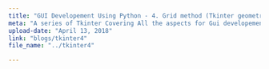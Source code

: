 ```yaml
---
title: "GUI Developement Using Python - 4. Grid method (Tkinter geometry manager)"
meta: "A series of Tkinter Covering All the aspects for Gui developement from scratch."
upload-date: "April 13, 2018"
link: "blogs/tkinter4"
file_name: "../tkinter4"

---
```

